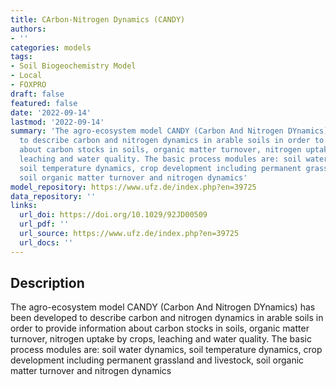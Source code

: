 ```yaml
---
title: CArbon-Nitrogen Dynamics (CANDY)
authors:
- ''
categories: models
tags:
- Soil Biogeochemistry Model
- Local
- FOXPRO
draft: false
featured: false
date: '2022-09-14'
lastmod: '2022-09-14'
summary: 'The agro-ecosystem model CANDY (Carbon And Nitrogen DYnamics) has been developed
  to describe carbon and nitrogen dynamics in arable soils in order to provide information
  about carbon stocks in soils, organic matter turnover, nitrogen uptake by crops,
  leaching and water quality. The basic process modules are: soil water dynamics,
  soil temperature dynamics, crop development including permanent grassland and livestock,
  soil organic matter turnover and nitrogen dynamics'
model_repository: https://www.ufz.de/index.php?en=39725
data_repository: ''
links:
  url_doi: https://doi.org/10.1029/92JD00509
  url_pdf: ''
  url_source: https://www.ufz.de/index.php?en=39725
  url_docs: ''
---
```


## Description

The agro-ecosystem model CANDY (Carbon And Nitrogen DYnamics) has been developed to describe carbon and nitrogen dynamics in arable soils in order to provide information about carbon stocks in soils, organic matter turnover, nitrogen uptake by crops, leaching and water quality. The basic process modules are: soil water dynamics, soil temperature dynamics, crop development including permanent grassland and livestock, soil organic matter turnover and nitrogen dynamics

